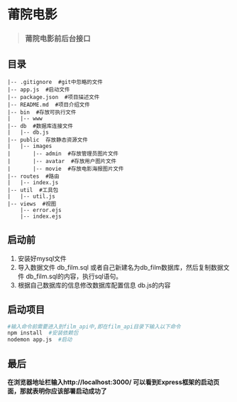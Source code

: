 # 莆院电影

> ### 莆院电影前后台接口

## 目录

    |-- .gitignore  #git中忽略的文件
    |-- app.js  #启动文件
    |-- package.json  #项目描述文件
    |-- README.md  #项目介绍文件
    |-- bin  #存放可执行文件
    |   |-- www
    |-- db  #数据库连接文件
    |   |-- db.js
    |-- public  存放静态资源文件
    |   |-- images
    |       |-- admin  #存放管理员图片文件
    |       |-- avatar  #存放用户图片文件
    |       |-- movie  #存放电影海报图片文件
    |-- routes  #路由
    |   |-- index.js
    |-- util  #工具包
    |   |-- util.js
    |-- views  #视图
        |-- error.ejs
        |-- index.ejs

## 启动前

1. 安装好mysql文件
2. 导入数据文件 db_film.sql 或者自己新建名为db_film数据库，然后复制数据文件 db_film.sql的内容，执行sql语句。
3. 根据自己数据库的信息修改数据库配置信息 db.js的内容

## 启动项目

```bash
#输入命令前需要进入到film_api中,即在film_api目录下输入以下命令
npm install  #安装依赖包
nodemon app.js  #启动
```

## 最后

**在浏览器地址栏输入http://localhost:3000/ 可以看到Express框架的启动页面，那就表明你应该部署启动成功了**